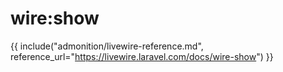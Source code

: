 # wire:show

{{ include("admonition/livewire-reference.md", reference_url="https://livewire.laravel.com/docs/wire-show") }}
